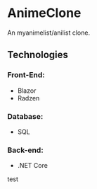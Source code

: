 # AnimeClone
An myanimelist/anilist clone. 
## Technologies
### Front-End:
- Blazor
- Radzen
### Database:
- SQL
### Back-end:
- .NET Core


test